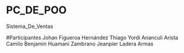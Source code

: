 # PC_DE_POO
Sistema_De_Ventas

#Participantes
Johan Figueroa Hernández
Thiago Yordi Ananculi Arista
Camilo Benjamin Huamani Zambrano
Jeanpier Ladera Armas

